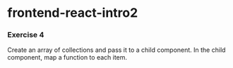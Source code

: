 # frontend-react-intro2

### Exercise 4
Create an array of collections and pass it to a child component. In the child component, map a function to each item.
